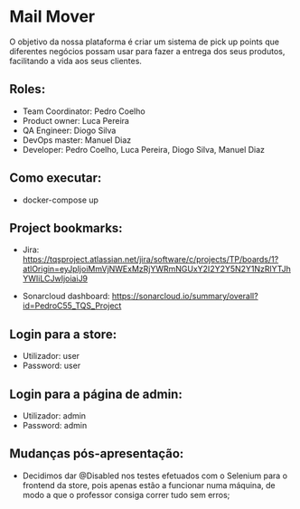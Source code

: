 # Mail Mover
  O objetivo da nossa plataforma é criar um sistema de pick up points que diferentes negócios possam usar para fazer a entrega dos seus produtos, facilitando a vida aos seus clientes. 


## Roles: 
  - Team Coordinator: Pedro Coelho
  - Product owner: Luca Pereira
  - QA Engineer: Diogo Silva
  - DevOps master: Manuel Diaz
  - Developer: Pedro Coelho, Luca Pereira, Diogo Silva, Manuel Diaz

## Como executar:
  - docker-compose up

## Project bookmarks: 
  - Jira: https://tqsproject.atlassian.net/jira/software/c/projects/TP/boards/1?atlOrigin=eyJpIjoiMmVjNWExMzRjYWRmNGUxY2I2Y2Y5N2Y1NzRlYTJhYWIiLCJwIjoiaiJ9

  - Sonarcloud dashboard: https://sonarcloud.io/summary/overall?id=PedroC55_TQS_Project

## Login para a store:
  - Utilizador: user
  - Password: user

## Login para a página de admin:
  - Utilizador: admin
  - Password: admin

## Mudanças pós-apresentação:
  - Decidimos dar @Disabled nos testes efetuados com o Selenium para o frontend da store, pois apenas estão a funcionar numa máquina, de modo a que o professor consiga correr tudo sem erros;
